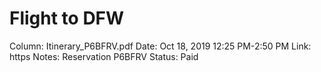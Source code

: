 # Flight to DFW

Column: Itinerary_P6BFRV.pdf
Date: Oct 18, 2019 12:25 PM-2:50 PM
Link: https
Notes: Reservation P6BFRV
Status: Paid